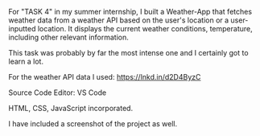 For "TASK 4" in my summer internship, I built a Weather-App that fetches weather data from a weather API based on the user's location or a user-inputted location. It displays the current weather conditions, temperature, including other relevant information.

This task was probably by far the most intense one and I certainly got to learn a lot. 

For the weather API data I used: https://lnkd.in/d2D4ByzC

Source Code Editor: VS Code 

HTML, CSS, JavaScript incorporated. 
 
I have included a screenshot of the project as well.
